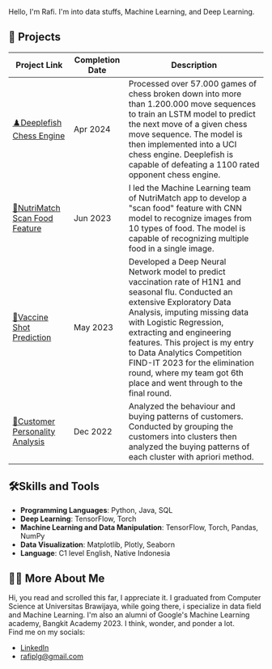 Hello, I'm Rafi. I'm into data stuffs, Machine Learning, and Deep Learning.
## 🚧 Projects
| Project Link | Completion Date | Description |
| --- | --- | --- |
| [♟️Deeplefish Chess Engine](https://github.com/Rafindra/Deeplefish) | Apr 2024 | Processed over 57.000 games of chess broken down into more than 1.200.000 move sequences to train an LSTM model to predict the next move of a given chess move sequence. The model is then implemented into a UCI chess engine. Deeplefish is capable of defeating a 1100 rated opponent chess engine.|
| [🥕NutriMatch Scan Food Feature](https://github.com/NutriMatch) | Jun 2023| I led the Machine Learning team of NutriMatch app to develop a "scan food" feature with CNN model to recognize images from 10 types of food. The model is capable of recognizing multiple food in a single image. |
| [💉Vaccine Shot Prediction](https://github.com/RafiIndra/FIND-IT) | May 2023 | Developed a Deep Neural Network model to predict vaccination rate of H1N1 and seasonal flu. Conducted an extensive Exploratory Data Analysis, imputing missing data with Logistic Regression, extracting and engineering features. This project is my entry to Data Analytics Competition FIND-IT 2023 for the elimination round, where my team got 6th place and went through to the final round. |
| [🧺Customer Personality Analysis](https://github.com/RafiIndra/customer_personality_analysis) | Dec 2022 | Analyzed the behaviour and buying patterns of customers. Conducted by grouping the customers into clusters then analyzed the buying patterns of each cluster with apriori method. |
## 🛠️Skills and Tools
+ **Programming Languages**: Python, Java, SQL
+ **Deep Learning**: TensorFlow, Torch
+ **Machine Learning and Data Manipulation**: TensorFlow, Torch, Pandas, NumPy
+ **Data Visualization**: Matplotlib, Plotly, Seaborn
+ **Language**: C1 level English, Native Indonesia

## 🙋‍♂️ More About Me
Hi, you read and scrolled this far, I appreciate it. I graduated from Computer Science at Universitas Brawijaya, while going there, i specialize in data field and Machine Learning. I'm also an alumni of Google's Machine Learning academy, Bangkit Academy 2023. I think, wonder, and ponder a lot.
</br>Find me on my socials:</br>
+ [LinkedIn](https://linkedin.com/in/RafiIndra)
+ rafiplg@gmail.com



<!--
**RafiIndra/RafiIndra** is a ✨ _special_ ✨ repository because its `README.md` (this file) appears on your GitHub profile.

Here are some ideas to get you started:

- 🔭 I’m currently working on ...
- 🌱 I’m currently learning ...
- 👯 I’m looking to collaborate on ...
- 🤔 I’m looking for help with ...
- 💬 Ask me about ...
- 📫 How to reach me: ...
- 😄 Pronouns: ...
- ⚡ Fun fact: ...
-->
